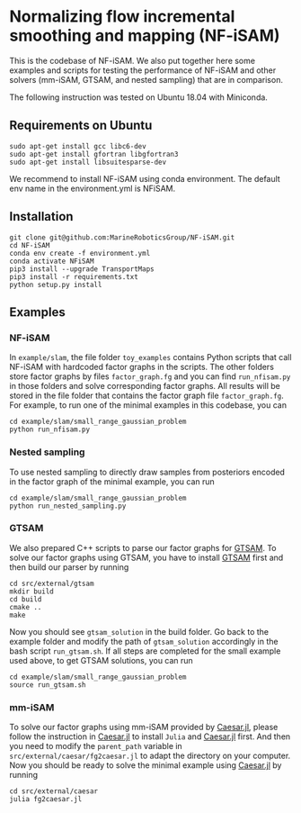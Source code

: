 # Normalizing flow incremental smoothing and mapping (NF-iSAM)
This is the codebase of NF-iSAM. We also put together here some examples and scripts for testing the performance of NF-iSAM and other solvers (mm-iSAM, GTSAM, and nested sampling) that are in comparison.

The following instruction was tested on Ubuntu 18.04 with Miniconda.

## Requirements on Ubuntu
```
sudo apt-get install gcc libc6-dev
sudo apt-get install gfortran libgfortran3
sudo apt-get install libsuitesparse-dev
```
We recommend to install NF-iSAM using conda environment. The default env name in the environment.yml is NFiSAM.

## Installation
```
git clone git@github.com:MarineRoboticsGroup/NF-iSAM.git
cd NF-iSAM
conda env create -f environment.yml
conda activate NFiSAM
pip3 install --upgrade TransportMaps
pip3 install -r requirements.txt
python setup.py install
```

## Examples
### NF-iSAM
In `example/slam`, the file folder `toy_examples` contains Python scripts that call NF-iSAM with hardcoded factor graphs in the scripts. The other folders store factor graphs by files `factor_graph.fg` and you can find `run_nfisam.py` in those folders and solve corresponding factor graphs. All results will be stored in the file folder that contains the factor graph file `factor_graph.fg`. For example, to run one of the minimal examples in this codebase, you can
```
cd example/slam/small_range_gaussian_problem
python run_nfisam.py
```

### Nested sampling
To use nested sampling to directly draw samples from posteriors encoded in the factor graph of the minimal example, you can run
```
cd example/slam/small_range_gaussian_problem
python run_nested_sampling.py
```

### GTSAM
We also prepared C++ scripts to parse our factor graphs for [GTSAM](https://github.com/borglab/gtsam). To solve our factor graphs using GTSAM, you have to install [GTSAM](https://github.com/borglab/gtsam) first and then build our parser by running
```
cd src/external/gtsam
mkdir build
cd build
cmake ..
make
```
Now you should see `gtsam_solution` in the build folder. Go back to the example folder and modify the path of `gtsam_solution` accordingly in the bash script `run_gtsam.sh`. If all steps are completed for the small example used above, to get GTSAM solutions, you can run
```
cd example/slam/small_range_gaussian_problem
source run_gtsam.sh
```

### mm-iSAM
To solve our factor graphs using mm-iSAM provided by [Caesar.jl](https://juliarobotics.org/Caesar.jl/latest/), please follow the instruction in [Caesar.jl](https://juliarobotics.org/Caesar.jl/latest/) to install `Julia` and [Caesar.jl](https://juliarobotics.org/Caesar.jl/latest/) first. And then you need to modify the `parent_path` variable in `src/external/caesar/fg2caesar.jl` to adapt the directory on your computer. Now you should be ready to solve the minimal example using [Caesar.jl](https://juliarobotics.org/Caesar.jl/latest/) by running
```
cd src/external/caesar
julia fg2caesar.jl
```
